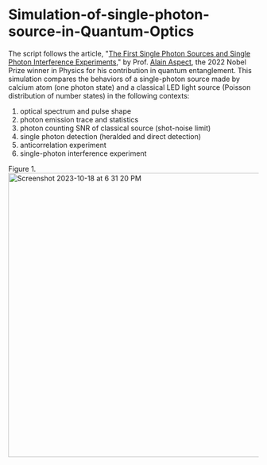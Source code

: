 # Simulation-of-single-photon-source-in-Quantum-Optics
The script follows the article, "[The First Single Photon Sources and Single Photon Interference Experiments](https://www.researchgate.net/publication/337945267_The_First_Single_Photon_Sources_and_Single_Photon_Interference_Experiments)," by Prof. [Alain Aspect](https://www.nobelprize.org/prizes/physics/2022/aspect/facts/), the 2022 Nobel Prize winner in Physics for his contribution in quantum entanglement. This simulation compares the behaviors of a single-photon source made by calcium atom (one photon state) and a classical LED light source (Poisson distribution of number states) in the following contexts:
1. optical spectrum and pulse shape
2. photon emission trace and statistics
3. photon counting SNR of classical source (shot-noise limit)
4. single photon detection (heralded and direct detection)
5. anticorrelation experiment
6. single-photon interference experiment

Figure 1.
<img width="572" alt="Screenshot 2023-10-18 at 6 31 20 PM" src="https://github.com/szuyul/Simulation-of-single-photon-source-in-Quantum-Optics/assets/41300262/157d4284-9e1c-4006-98eb-f11a2d33ed79">
